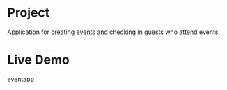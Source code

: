 # Project
Application for creating events and checking in guests who attend events.

# Live Demo
[eventapp](https://eventapp-jg.herokuapp.com/)
